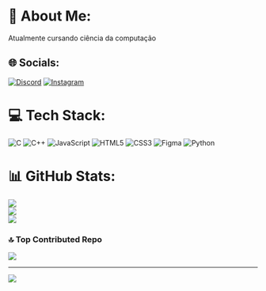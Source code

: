 # 💫 About Me:
Atualmente cursando ciência da computação<br>


## 🌐 Socials:
[![Discord](https://img.shields.io/badge/Discord-%237289DA.svg?logo=discord&logoColor=white)](https://discord.gg/haylon13#1889) [![Instagram](https://img.shields.io/badge/Instagram-%23E4405F.svg?logo=Instagram&logoColor=white)](https://instagram.com/luiz_henriq19) 

# 💻 Tech Stack:
![C](https://img.shields.io/badge/c-%2300599C.svg?style=for-the-badge&logo=c&logoColor=white) ![C++](https://img.shields.io/badge/c++-%2300599C.svg?style=for-the-badge&logo=c%2B%2B&logoColor=white) ![JavaScript](https://img.shields.io/badge/javascript-%23323330.svg?style=for-the-badge&logo=javascript&logoColor=%23F7DF1E) ![HTML5](https://img.shields.io/badge/html5-%23E34F26.svg?style=for-the-badge&logo=html5&logoColor=white) ![CSS3](https://img.shields.io/badge/css3-%231572B6.svg?style=for-the-badge&logo=css3&logoColor=white) ![Figma](https://img.shields.io/badge/figma-%23F24E1E.svg?style=for-the-badge&logo=figma&logoColor=white) ![Python](https://img.shields.io/badge/python-3670A0?style=for-the-badge&logo=python&logoColor=ffdd54)
# 📊 GitHub Stats:
![](https://github-readme-stats.vercel.app/api?username=hayl0n&theme=shadow_blue&hide_border=false&include_all_commits=false&count_private=false)<br/>
![](https://github-readme-streak-stats.herokuapp.com/?user=hayl0n&theme=shadow_blue&hide_border=false)<br/>
![](https://github-readme-stats.vercel.app/api/top-langs/?username=hayl0n&theme=shadow_blue&hide_border=false&include_all_commits=false&count_private=false&layout=compact)

### 🔝 Top Contributed Repo
![](https://github-contributor-stats.vercel.app/api?username=hayl0n&limit=5&theme=dark&combine_all_yearly_contributions=true)

---
[![](https://visitcount.itsvg.in/api?id=hayl0n&icon=2&color=1)](https://visitcount.itsvg.in)

<!-- Proudly created with GPRM ( https://gprm.itsvg.in ) -->